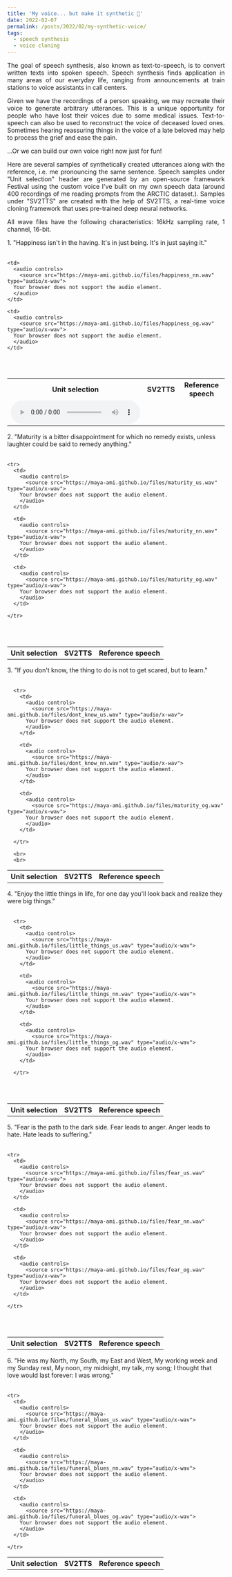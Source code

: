 ```yaml
---
title: 'My voice... but make it synthetic 🤖'
date: 2022-02-07
permalink: /posts/2022/02/my-synthetic-voice/
tags:
  - speech synthesis
  - voice cloning
---
```


<div style="text-align: justify;">The goal of speech synthesis, also known as text-to-speech, is to convert written texts into spoken speech. Speech synthesis finds application in many areas of our everyday life, ranging from announcements at train stations to voice assistants in call centers.</div>
<p>
<div style="text-align: justify;">Given we have the recordings of a person speaking, we may recreate their voice to generate arbitrary utterances. This is a unique opportunity for people who have lost their voices due to some medical issues. Text-to-speech can also be used to reconstruct the voice of deceased loved ones. Sometimes hearing reassuring things in the voice of a late beloved may help to process the grief and ease the pain.</div>
<p>
<div style="text-align: justify;">...Or we can build our own voice right now just for fun!</div>
<p>
<div style="text-align: justify;">Here are several samples of synthetically created utterances along with the reference, i.e. me pronouncing the same sentence. Speech samples under "Unit selection" header are generated by an open-source framework Festival using the custom voice I've built on my own speech data (around 400 recordings of me reading prompts from the ARCTIC dataset.). Samples under "SV2TTS" are created with the help of SV2TTS, a real-time voice cloning framework that uses pre-trained deep neural networks.</div>
<p>
<div style="text-align: justify;">All wave files have the following characteristics: 16kHz sampling rate, 1 channel, 16-bit.</div>

<p>
<p>
<table style="border-color: transparent;">
<p>1. "Happiness isn't in the having. It's in just being. It's in just saying it."</p>

<table>
  <tr>
    <th>Unit selection</th>
    <th>SV2TTS</th>
    <th>Reference speech</th>
  </tr>

  <tr>
    <td>
      <audio controls>
        <source src="https://maya-ami.github.io/files/happiness_us.wav" type="audio/x-wav">
      Your browser does not support the audio element.  
      </audio>
    </td>

    <td>
      <audio controls>
        <source src="https://maya-ami.github.io/files/happiness_nn.wav" type="audio/x-wav">
      Your browser does not support the audio element.  
      </audio>
    </td>

    <td>
      <audio controls>
        <source src="https://maya-ami.github.io/files/happiness_og.wav" type="audio/x-wav">
      Your browser does not support the audio element.  
      </audio>
    </td>

  </tr>


<br>
<br>

<table style="border-color: transparent;">
<tr>2. "Maturity is a bitter disappointment for which no remedy exists, unless laughter could be said to remedy anything."</tr>

<table>
    <tr>
      <th>Unit selection</th>
      <th>SV2TTS</th>
      <th>Reference speech</th>
    </tr>

    <tr>
      <td>
        <audio controls>
          <source src="https://maya-ami.github.io/files/maturity_us.wav" type="audio/x-wav">
        Your browser does not support the audio element.  
        </audio>
      </td>

      <td>
        <audio controls>
          <source src="https://maya-ami.github.io/files/maturity_nn.wav" type="audio/x-wav">
        Your browser does not support the audio element.  
        </audio>
      </td>

      <td>
        <audio controls>
          <source src="https://maya-ami.github.io/files/maturity_og.wav" type="audio/x-wav">
        Your browser does not support the audio element.  
        </audio>
      </td>

    </tr>

  <br>
  <br>

  <table style="border-color: transparent;">
  <tr>3. "If you don't know, the thing to do is not to get scared, but to learn."</tr>

  <table>
      <tr>
        <th>Unit selection</th>
        <th>SV2TTS</th>
        <th>Reference speech</th>
      </tr>

      <tr>
        <td>
          <audio controls>
            <source src="https://maya-ami.github.io/files/dont_know_us.wav" type="audio/x-wav">
          Your browser does not support the audio element.  
          </audio>
        </td>

        <td>
          <audio controls>
            <source src="https://maya-ami.github.io/files/dont_know_nn.wav" type="audio/x-wav">
          Your browser does not support the audio element.  
          </audio>
        </td>

        <td>
          <audio controls>
            <source src="https://maya-ami.github.io/files/maturity_og.wav" type="audio/x-wav">
          Your browser does not support the audio element.  
          </audio>
        </td>

      </tr>

      <br>
      <br>

  <table style="border-color: transparent;">
  <tr>4. "Enjoy the little things in life, for one day you'll look back and realize they were big things."</tr>

  <table>
      <tr>
        <th>Unit selection</th>
        <th>SV2TTS</th>
        <th>Reference speech</th>
      </tr>

      <tr>
        <td>
          <audio controls>
            <source src="https://maya-ami.github.io/files/little_things_us.wav" type="audio/x-wav">
          Your browser does not support the audio element.  
          </audio>
        </td>

        <td>
          <audio controls>
            <source src="https://maya-ami.github.io/files/little_things_nn.wav" type="audio/x-wav">
          Your browser does not support the audio element.  
          </audio>
        </td>

        <td>
          <audio controls>
            <source src="https://maya-ami.github.io/files/little_things_og.wav" type="audio/x-wav">
          Your browser does not support the audio element.  
          </audio>
        </td>

      </tr>


<br>
<br>

<table style="border-color: transparent;">
<tr>5. "Fear is the path to the dark side. Fear leads to anger. Anger leads to hate. Hate leads to suffering."</tr>

<table>
    <tr>
      <th>Unit selection</th>
      <th>SV2TTS</th>
      <th>Reference speech</th>
    </tr>

    <tr>
      <td>
        <audio controls>
          <source src="https://maya-ami.github.io/files/fear_us.wav" type="audio/x-wav">
        Your browser does not support the audio element.  
        </audio>
      </td>

      <td>
        <audio controls>
          <source src="https://maya-ami.github.io/files/fear_nn.wav" type="audio/x-wav">
        Your browser does not support the audio element.  
        </audio>
      </td>

      <td>
        <audio controls>
          <source src="https://maya-ami.github.io/files/fear_og.wav" type="audio/x-wav">
        Your browser does not support the audio element.  
        </audio>
      </td>

    </tr>


<br>
<br>

<table style="border-color: transparent;">
<tr>6. "He was my North, my South, my East and West, My working week and my Sunday rest, My noon, my midnight, my talk, my song; I thought that love would last forever: I was wrong."</tr>

<table>
    <tr>
      <th>Unit selection</th>
      <th>SV2TTS</th>
      <th>Reference speech</th>
    </tr>

    <tr>
      <td>
        <audio controls>
          <source src="https://maya-ami.github.io/files/funeral_blues_us.wav" type="audio/x-wav">
        Your browser does not support the audio element.  
        </audio>
      </td>

      <td>
        <audio controls>
          <source src="https://maya-ami.github.io/files/funeral_blues_nn.wav" type="audio/x-wav">
        Your browser does not support the audio element.  
        </audio>
      </td>

      <td>
        <audio controls>
          <source src="https://maya-ami.github.io/files/funeral_blues_og.wav" type="audio/x-wav">
        Your browser does not support the audio element.  
        </audio>
      </td>

    </tr>
